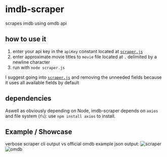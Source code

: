 # imdb-scraper
scrapes imdb using omdb api

## how to use it
1. enter your api key in the `apiKey` constant located at [`scraper.js`](https://github.com/aymey/imdb-scraper/blob/main/scraper.js#L4)
2. enter approximate movie titles to `movie` file located at `.` delimited by a newline character
3. run with `node scraper.js`

I suggest going into [`scraper.js`](https://github.com/aymey/imdb-scraper/blob/main/scraper.js) and removing the unneeded fields because it uses all available fields by default

## dependencies
Aswell as obviously depending on Node, imdb-scraper depends on `axios` and file system (`fs`): use `npm install axios` to install.

## Example / Showcase
verbose scraper cli output vs official omdb example json output:
![scraper](http://i.ibb.co/pXQ3BTT/image.png) ![omdb](http://i.ibb.co/WGcFnXQ/image.png)
